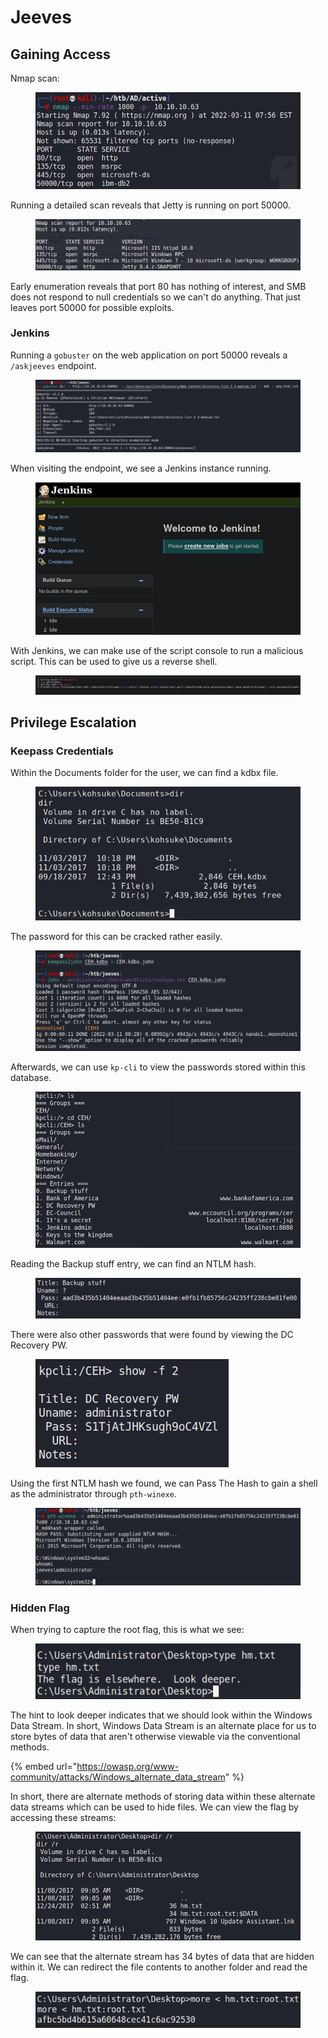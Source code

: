 # Jeeves

## Gaining Access

Nmap scan:

<figure><img src="../../../.gitbook/assets/image (17) (9).png" alt=""><figcaption></figcaption></figure>

Running a detailed scan reveals that Jetty is running on port 50000.

<figure><img src="../../../.gitbook/assets/image (11) (6).png" alt=""><figcaption></figcaption></figure>

Early enumeration reveals that port 80 has nothing of interest, and SMB does not respond to null credentials so we can't do anything. That just leaves port 50000 for possible exploits.

### Jenkins

Running a `gobuster` on the web application on port 50000 reveals a `/askjeeves` endpoint.

<figure><img src="../../../.gitbook/assets/image (23) (2) (3).png" alt=""><figcaption></figcaption></figure>

When visiting the endpoint, we see a Jenkins instance running.

<figure><img src="../../../.gitbook/assets/image (22) (5).png" alt=""><figcaption></figcaption></figure>

With Jenkins, we can make use of the script console to run a malicious script. This can be used to give us a reverse shell.

<figure><img src="../../../.gitbook/assets/image (20) (2) (4).png" alt=""><figcaption></figcaption></figure>

## Privilege Escalation

### Keepass Credentials

Within the Documents folder for the user, we can find a kdbx file.

<figure><img src="../../../.gitbook/assets/image (14) (7).png" alt=""><figcaption></figcaption></figure>

The password for this can be cracked rather easily.

<figure><img src="../../../.gitbook/assets/image (4) (6).png" alt=""><figcaption></figcaption></figure>

Afterwards, we can use `kp-cli` to view the passwords stored within this database.

<figure><img src="../../../.gitbook/assets/image (10) (1) (7).png" alt=""><figcaption></figcaption></figure>

Reading the Backup stuff entry, we can find an NTLM hash.

<figure><img src="../../../.gitbook/assets/image (18) (8).png" alt=""><figcaption></figcaption></figure>

There were also other passwords that were found by viewing the DC Recovery PW.

<figure><img src="../../../.gitbook/assets/image (15) (2).png" alt=""><figcaption></figcaption></figure>

Using the first NTLM hash we found, we can Pass The Hash to gain a shell as the administrator through `pth-winexe`.&#x20;

<figure><img src="../../../.gitbook/assets/image (2) (1) (9).png" alt=""><figcaption></figcaption></figure>

### Hidden Flag

When trying to capture the root flag, this is what we see:

<figure><img src="../../../.gitbook/assets/image (7) (1) (8).png" alt=""><figcaption></figcaption></figure>

The hint to look deeper indicates that we should look within the Windows Data Stream. In short, Windows Data Stream is an alternate place for us to store bytes of data that aren't otherwise viewable via the conventional methods.&#x20;

{% embed url="https://owasp.org/www-community/attacks/Windows_alternate_data_stream" %}

In short, there are alternate methods of storing data within these alternate data streams which can be used to hide files. We can view the flag by accessing these streams:

<figure><img src="../../../.gitbook/assets/image (16) (3).png" alt=""><figcaption></figcaption></figure>

We can see that the alternate stream has 34 bytes of data that are hidden within it. We can redirect the file contents to another folder and read the flag.

<figure><img src="../../../.gitbook/assets/image (13) (5).png" alt=""><figcaption></figcaption></figure>

